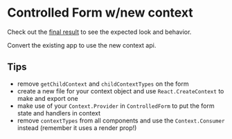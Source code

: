 # Controlled Form w/new context

Check out the [final result](https://2pl30j8mnj.codesandbox.io/)
to see the expected look and behavior.

Convert the existing app to use the new context api.

## Tips

- remove `getChildContext` and `childContextTypes` on the form
- create a new file for your context object and use `React.CreateContext` to make and export one
- make use of your `Context.Provider` in `ControlledForm` to put the form state and handlers in context
- remove `contextTypes` from all components and use the `Context.Consumer` instead (remember it uses a render prop!)